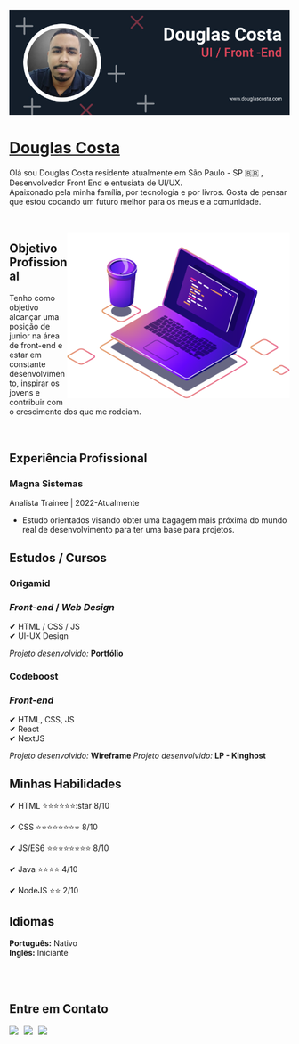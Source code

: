 ![Douglas Costa](./img/banner-02.jpg)

# <b>[Douglas Costa](https://github.com/douglascosta7623)</b>

Olá sou Douglas Costa residente atualmente em São Paulo - SP 🇧🇷 , Desenvolvedor Front End e entusiata de UI/UX.<br>
Apaixonado pela minha família, por tecnologia e por livros. Gosta de pensar que estou codando um futuro melhor para os meus e a comunidade.<br><br><br>

<img src="./img/computer-illustration.png" min-width="400px" max-width="400px" width="400px" align="right" alt="badges">

## <b>Objetivo Profissional</b>

Tenho como objetivo alcançar uma posição de junior na área de front-end e estar em constante desenvolvimento, inspirar os jovens e contribuir com o crescimento dos que me rodeiam.<br><br><br>

## <b>Experiência Profissional</b>

### **Magna Sistemas**<br>

Analista Trainee | 2022-Atualmente<br>

- Estudo orientados visando obter uma bagagem mais próxima do mundo real de desenvolvimento para ter uma base para projetos.

## <b>Estudos / Cursos</b>

### <b>Origamid</b>

### _Front-end_ / _Web Design_

✔ HTML / CSS / JS<br>
✔ UI-UX Design <br>

_Projeto desenvolvido:_ <b>Portfólio</b>

### <b>Codeboost</b>

### _Front-end_

✔ HTML, CSS, JS<br>
✔ React<br>
✔ NextJS<br>

_Projeto desenvolvido:_ <b>Wireframe</b>
_Projeto desenvolvido:_ <b>LP - Kinghost</b>

## <b>Minhas Habilidades</b>

✔ HTML :star::star::star::star::star::star::star 8/10<br>

✔ CSS :star::star::star::star::star::star::star::star: 8/10<br>

✔ JS/ES6 :star::star::star::star::star::star::star::star: 8/10<br>

✔ Java :star::star::star::star: 4/10<br>

✔ NodeJS :star::star: 2/10<br>

## <b>Idiomas</b>

<b>Português:</b> Nativo<br>
<b>Inglês:</b> Iniciante<br><br><br><br>

## <b>Entre em Contato<b>

<a href="https://api.whatsapp.com/send?phone=5511937076925&text=Vim pelo GitHub" target="_blank"><img src="https://img.shields.io/badge/WHATSAPP-(11)93707--6925-success/?style=for-the-badge&logo=whatsapp&logoColor=success"></a> &nbsp;
<a href="mailto: douglasaquinocosta@gmail.com"><img src="https://img.shields.io/badge/Email-douglasaquinocosta@gmail.com-lightgrey?style=for-the-badge&logo=Gmail&logoColor=white"></a> &nbsp;
<a href="https://linkedin.com/in/douglas-costa-lima" target="_blank"><img src="https://img.shields.io/badge/Linkedin-@DOUGLAS__COSTA-blue?style=for-the-badge&logo=Linkedin&logoColor=white"></a> &nbsp; &nbsp;


